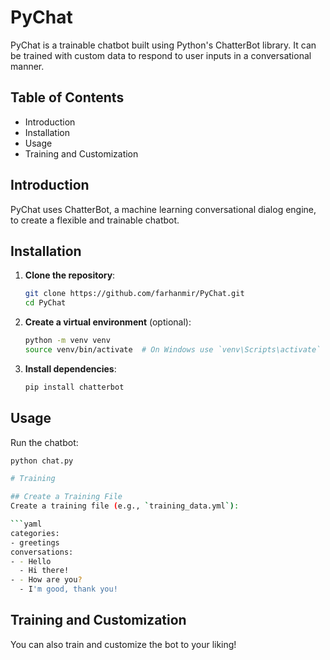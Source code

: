 # PyChat

PyChat is a trainable chatbot built using Python's ChatterBot library. It can be trained with custom data to respond to user inputs in a conversational manner.

## Table of Contents
- Introduction
- Installation
- Usage
- Training and Customization

## Introduction
PyChat uses ChatterBot, a machine learning conversational dialog engine, to create a flexible and trainable chatbot.

## Installation
1. **Clone the repository**:
    ```bash
    git clone https://github.com/farhanmir/PyChat.git
    cd PyChat
    ```

2. **Create a virtual environment** (optional):
    ```bash
    python -m venv venv
    source venv/bin/activate  # On Windows use `venv\Scripts\activate`
    ```

3. **Install dependencies**:
    ```bash
    pip install chatterbot
    ```

## Usage
Run the chatbot:
```bash
python chat.py

# Training

## Create a Training File
Create a training file (e.g., `training_data.yml`):

```yaml
categories:
- greetings
conversations:
- - Hello
  - Hi there!
- - How are you?
  - I'm good, thank you!
```
## Training and Customization
You can also train and customize the bot to your liking!
